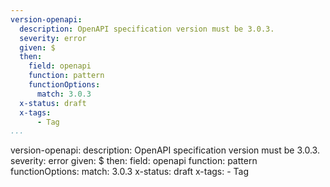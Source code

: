 ```yaml
---
version-openapi:
  description: OpenAPI specification version must be 3.0.3.
  severity: error
  given: $
  then:
    field: openapi
    function: pattern
    functionOptions:
      match: 3.0.3
  x-status: draft
  x-tags:
      - Tag       
...
```

version-openapi:
  description: OpenAPI specification version must be 3.0.3.
  severity: error
  given: $
  then:
    field: openapi
    function: pattern
    functionOptions:
      match: 3.0.3
  x-status: draft
  x-tags:
      - Tag       